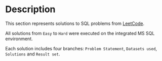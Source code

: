 # Description

This section represents solutions to SQL problems from [LeetCode](https://leetcode.com/).

All solutions from ```Easy``` to ```Hard``` were executed on the integrated MS SQL environment.

Each solution includes four branches: ```Problem Statement```, ```Datasets used```, ```Solutions``` and ```Result set```.
